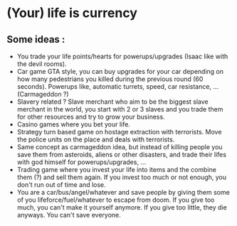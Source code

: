 # (Your) life is currency

## Some ideas :

- You trade your life points/hearts for powerups/upgrades (Isaac like with the devil rooms).
- Car game GTA style, you can buy upgrades for your car depending on how many pedestrians you killed during the previous round (60 seconds). Powerups like, automatic turrets, speed, car resistance, ... (Carmageddon ?)
- Slavery related ? Slave merchant who aim to be the biggest slave merchant in the world, you start with 2 or 3 slaves and you trade them for other resources and try to grow your business.
- Casino games where you bet your life.
- Strategy turn based game on hostage extraction with terrorists. Move the police units on the place and deals with terrorists.
- Same concept as carmageddon idea, but instead of killing people you save them from asteroids, aliens or other disasters, and trade their lifes with god himself for powerups/upgrades, ...
- Trading game where you invest your life into items and the combine them (?) and sell them again. If you invest too much or not enough, you don't run out of time and lose. 
- You are a car/bus/angel/whatever and save people by giving them some of you lifeforce/fuel/whatever to escape from doom. If you give too much, you can't make it yourself anymore. If you give too little, they die anyways. You can't save everyone.
